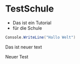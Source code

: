 # TestSchule
* Das ist ein Tutorial
* für die Schule

```c#
Console.WriteLine("Hallo Welt")
```
Das ist neuer text


Neuer Test

